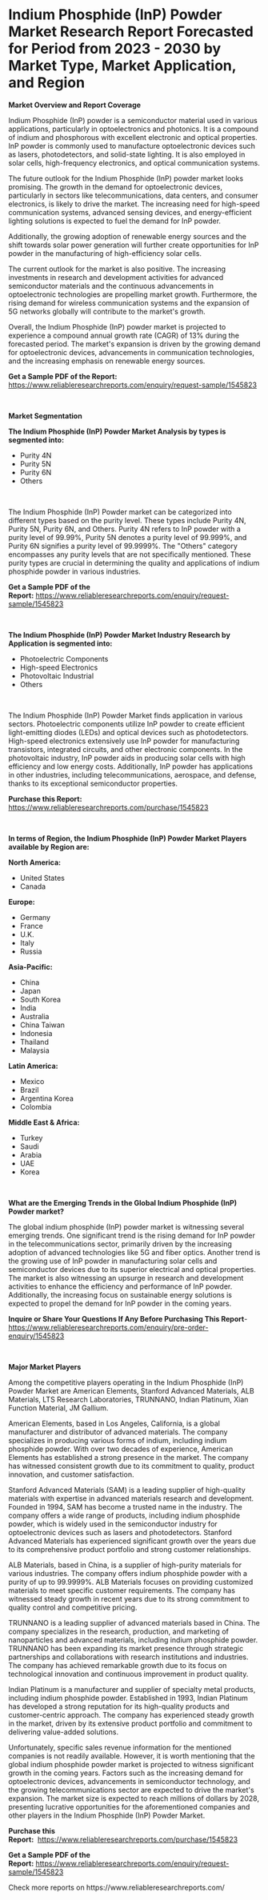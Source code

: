<p><h1>Indium Phosphide (InP) Powder Market Research Report Forecasted for Period from 2023 -  2030 by Market Type, Market Application, and Region</h1></p><p><strong>Market Overview and Report Coverage</strong></p>
<p><p>Indium Phosphide (InP) powder is a semiconductor material used in various applications, particularly in optoelectronics and photonics. It is a compound of indium and phosphorous with excellent electronic and optical properties. InP powder is commonly used to manufacture optoelectronic devices such as lasers, photodetectors, and solid-state lighting. It is also employed in solar cells, high-frequency electronics, and optical communication systems.</p><p>The future outlook for the Indium Phosphide (InP) powder market looks promising. The growth in the demand for optoelectronic devices, particularly in sectors like telecommunications, data centers, and consumer electronics, is likely to drive the market. The increasing need for high-speed communication systems, advanced sensing devices, and energy-efficient lighting solutions is expected to fuel the demand for InP powder.</p><p>Additionally, the growing adoption of renewable energy sources and the shift towards solar power generation will further create opportunities for InP powder in the manufacturing of high-efficiency solar cells.</p><p>The current outlook for the market is also positive. The increasing investments in research and development activities for advanced semiconductor materials and the continuous advancements in optoelectronic technologies are propelling market growth. Furthermore, the rising demand for wireless communication systems and the expansion of 5G networks globally will contribute to the market's growth.</p><p>Overall, the Indium Phosphide (InP) powder market is projected to experience a compound annual growth rate (CAGR) of 13% during the forecasted period. The market's expansion is driven by the growing demand for optoelectronic devices, advancements in communication technologies, and the increasing emphasis on renewable energy sources.</p></p>
<p><strong>Get a Sample PDF of the Report:</strong> <a href="https://www.reliableresearchreports.com/enquiry/request-sample/1545823">https://www.reliableresearchreports.com/enquiry/request-sample/1545823</a></p>
<p>&nbsp;</p>
<p><strong>Market Segmentation</strong></p>
<p><strong>The Indium Phosphide (InP) Powder Market Analysis by types is segmented into:</strong></p>
<p><ul><li>Purity 4N</li><li>Purity 5N</li><li>Purity 6N</li><li>Others</li></ul></p>
<p>&nbsp;</p>
<p><p>The Indium Phosphide (InP) Powder market can be categorized into different types based on the purity level. These types include Purity 4N, Purity 5N, Purity 6N, and Others. Purity 4N refers to InP powder with a purity level of 99.99%, Purity 5N denotes a purity level of 99.999%, and Purity 6N signifies a purity level of 99.9999%. The "Others" category encompasses any purity levels that are not specifically mentioned. These purity types are crucial in determining the quality and applications of indium phosphide powder in various industries.</p></p>
<p><strong>Get a Sample PDF of the Report:</strong>&nbsp;<a href="https://www.reliableresearchreports.com/enquiry/request-sample/1545823">https://www.reliableresearchreports.com/enquiry/request-sample/1545823</a></p>
<p>&nbsp;</p>
<p><strong>The Indium Phosphide (InP) Powder Market Industry Research by Application is segmented into:</strong></p>
<p><ul><li>Photoelectric Components</li><li>High-speed Electronics</li><li>Photovoltaic Industrial</li><li>Others</li></ul></p>
<p>&nbsp;</p>
<p><p>The Indium Phosphide (InP) Powder Market finds application in various sectors. Photoelectric components utilize InP powder to create efficient light-emitting diodes (LEDs) and optical devices such as photodetectors. High-speed electronics extensively use InP powder for manufacturing transistors, integrated circuits, and other electronic components. In the photovoltaic industry, InP powder aids in producing solar cells with high efficiency and low energy costs. Additionally, InP powder has applications in other industries, including telecommunications, aerospace, and defense, thanks to its exceptional semiconductor properties.</p></p>
<p><strong>Purchase this Report:</strong>&nbsp; <a href="https://www.reliableresearchreports.com/purchase/1545823">https://www.reliableresearchreports.com/purchase/1545823</a></p>
<p>&nbsp;</p>
<p><strong>In terms of Region, the Indium Phosphide (InP) Powder Market Players available by Region are:</strong></p>
<p>
    <p> <strong> North America: </strong>
        <ul>
            <li>United States</li>
            <li>Canada</li>
        </ul>
        </p> 
    <p> <strong> Europe: </strong>
        <ul>
            <li>Germany</li>
            <li>France</li>
            <li>U.K.</li>
            <li>Italy</li>
            <li>Russia</li>
        </ul>
        </p> 
    <p> <strong> Asia-Pacific: </strong>
        <ul>
            <li>China</li>
            <li>Japan</li>
            <li>South Korea</li>
            <li>India</li>
            <li>Australia</li>
            <li>China Taiwan</li>
            <li>Indonesia</li>
            <li>Thailand</li>
            <li>Malaysia</li>
        </ul>
        </p> 
    <p> <strong> Latin America: </strong>
        <ul>
            <li>Mexico</li>
            <li>Brazil</li>
            <li>Argentina Korea</li>
            <li>Colombia</li>
        </ul>
        </p> 
    <p> <strong> Middle East & Africa: </strong>
        <ul>
            <li>Turkey</li>
            <li>Saudi</li>
            <li>Arabia</li>
            <li>UAE</li>
            <li>Korea</li>
        </ul>
    </p>
    </p>
<p>&nbsp;</p>
<p><strong>What are the Emerging Trends in the Global Indium Phosphide (InP) Powder market?</strong></p>
<p><p>The global indium phosphide (InP) powder market is witnessing several emerging trends. One significant trend is the rising demand for InP powder in the telecommunications sector, primarily driven by the increasing adoption of advanced technologies like 5G and fiber optics. Another trend is the growing use of InP powder in manufacturing solar cells and semiconductor devices due to its superior electrical and optical properties. The market is also witnessing an upsurge in research and development activities to enhance the efficiency and performance of InP powder. Additionally, the increasing focus on sustainable energy solutions is expected to propel the demand for InP powder in the coming years.</p></p>
<p><strong>Inquire or Share Your Questions If Any Before Purchasing This Report</strong>- <a href="https://www.reliableresearchreports.com/enquiry/pre-order-enquiry/1545823">https://www.reliableresearchreports.com/enquiry/pre-order-enquiry/1545823</a></p>
<p>&nbsp;</p>
<p><strong>Major Market Players</strong></p>
<p><p>Among the competitive players operating in the Indium Phosphide (InP) Powder Market are American Elements, Stanford Advanced Materials, ALB Materials, LTS Research Laboratories, TRUNNANO, Indian Platinum, Xian Function Material, JM Gallium. </p><p>American Elements, based in Los Angeles, California, is a global manufacturer and distributor of advanced materials. The company specializes in producing various forms of indium, including indium phosphide powder. With over two decades of experience, American Elements has established a strong presence in the market. The company has witnessed consistent growth due to its commitment to quality, product innovation, and customer satisfaction.</p><p>Stanford Advanced Materials (SAM) is a leading supplier of high-quality materials with expertise in advanced materials research and development. Founded in 1994, SAM has become a trusted name in the industry. The company offers a wide range of products, including indium phosphide powder, which is widely used in the semiconductor industry for optoelectronic devices such as lasers and photodetectors. Stanford Advanced Materials has experienced significant growth over the years due to its comprehensive product portfolio and strong customer relationships.</p><p>ALB Materials, based in China, is a supplier of high-purity materials for various industries. The company offers indium phosphide powder with a purity of up to 99.9999%. ALB Materials focuses on providing customized materials to meet specific customer requirements. The company has witnessed steady growth in recent years due to its strong commitment to quality control and competitive pricing.</p><p>TRUNNANO is a leading supplier of advanced materials based in China. The company specializes in the research, production, and marketing of nanoparticles and advanced materials, including indium phosphide powder. TRUNNANO has been expanding its market presence through strategic partnerships and collaborations with research institutions and industries. The company has achieved remarkable growth due to its focus on technological innovation and continuous improvement in product quality.</p><p>Indian Platinum is a manufacturer and supplier of specialty metal products, including indium phosphide powder. Established in 1993, Indian Platinum has developed a strong reputation for its high-quality products and customer-centric approach. The company has experienced steady growth in the market, driven by its extensive product portfolio and commitment to delivering value-added solutions.</p><p>Unfortunately, specific sales revenue information for the mentioned companies is not readily available. However, it is worth mentioning that the global indium phosphide powder market is projected to witness significant growth in the coming years. Factors such as the increasing demand for optoelectronic devices, advancements in semiconductor technology, and the growing telecommunications sector are expected to drive the market's expansion. The market size is expected to reach millions of dollars by 2028, presenting lucrative opportunities for the aforementioned companies and other players in the Indium Phosphide (InP) Powder Market.</p></p>
<p><strong>Purchase this Report:</strong>&nbsp;&nbsp;<a href="https://www.reliableresearchreports.com/purchase/1545823">https://www.reliableresearchreports.com/purchase/1545823</a></p>
<p></p>
<p><strong>Get a Sample PDF of the Report:</strong>&nbsp;<a href="https://www.reliableresearchreports.com/enquiry/request-sample/1545823">https://www.reliableresearchreports.com/enquiry/request-sample/1545823</a></p>
<p>Check more reports on https://www.reliableresearchreports.com/</p>